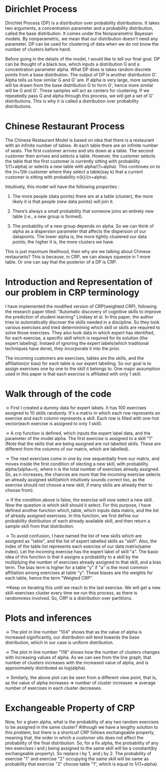 # Dirichlet Process

Dirichlet Process (DP) is a distribution over probability distributions. It takes two arguments, a concentration parameter and a probability distribution, called the base distribution. It comes under the Nonparametric Bayesian models. By nonparametric, we mean that our distribution doesn't need any parameter. DP can be used for clustering of data when we do not know the number of clusters before hand. 

Before going in the details of the model, I would like to tell our final goal. DP can be thought of a black box, which inputs a distribution G and a concentration parameter alpha. What DP does is takes random discrete points from a base distribution. The output of DP is another distribution G'. Alpha tells us how similar G and G' are.  If alpha is very large, more samples will be drawn from the base distribution G to form G', hence more similar will be G and G'. These samples will act as centers for clustering. If we repeatedly pass G and alpha through this process, we will get a set of G' distributions. This is why it is called a distribution over probability distributions.

# Chinese Restaurant Process

The Chinese Restaurant Model is based on idea that there is a restaurant with an infinite number of tables. At each table there are an infinite number of seats. The first customer arrives and sits down at a table.  The second customer then arrives and selects a table. However, the customer selects the table that the first customer is currently sitting with probability 1/(1+alpha) or selects a new table with alpha/(1+alpha). This continues on to the (n+1)th customer where they select a table(say k) that a current customer is sitting with probability n{k}/(n+alpha).

Intuitively, this model will have the following properties :

1) The more people (data points) there are at a table (cluster), the more likely it is that people (new data points) will join it.

2) There’s always a small probability that someone joins an entirely new table (i.e., a new group is formed).

3) The probability of a new group depends on alpha. So we can think of alpha as a dispersion parameter that affects the dispersion of our datapoints. The lower alpha is, the more tightly clustered our data points; the higher it is, the more clusters we have.

This is just maximum likelihood, then why are we talking about Chinese restaurants? This is because, in CRP, we can always squeeze in 1 more table. Or one can say that the posterior of a DP is CRP.

# Introduction and Representation of our problem in CRP terminology

I have implemented the modified version of CRP(weighted CRP), following the research paper titled: "Automatic discovery of cognitive skills to improve the prediction of student learning" Lindsey et al. In this paper, the author tries to automatically discover the skills needed in a discipline. So they took various exercises and tried determinining which skill or skills are required to solve those exercises. They also took data in which expert has identified, for each exercise, a specific skill which is required for its solution (the expert labeling). Instaed of ignoring the expert labels(which traditional techniques have done), they incorporate it into the prior.

The incoming customers are exercises, tables are the skills, and the affiliation(or bias) for each table is our expert labelling. So our goal is to assign exercises one by one to the skill it belongs to. One major assumption used in this paper is that each exercise is affiliated with only 1 skill.

# Walk through of the code

-> First I created a dummy data for expert labels. It has 100 exercises assigned to 10 skills randomly. It's a matrix in which each row represents an exercise and each column represents a skill. Each row is filled with one-hot vector(each exercise is assigned to only 1 skill).

-> A crp function is defined, which inputs the expert label data, and the parameter of the model alpha. The first exercise is assigned to a skill "1"(Note that the skills that are being assigned are not labelled skills. These are different from the columns of our matrix, which are labelled). 

-> The next exercises come in one by one sequentially from our matrix, and moves inside the first condition of slecting a new skill, with probability alpha/(alpha+n), where n is the total number of exercises already assigned. So, as n increases, the chances are more that the incoming exercise selects an already assigned skill(which intuitively sounds correct too, as the exercise should not choose a new skill, if many skills are already their to choose from).

-> If the condition above is false, the exercise will now select a new skill. Now the question is which skill should it select. For this purpose, I have defined another function which_table, which inputs data matrix, and the list of already assigned exercises. In this function, we first define our probability distribution of each already available skill, and then return a sample skill from that distribution.

-> To avoid confusion, I have named the list of new skills which are assigned as "table", and the list of expert labelled skills as "skill". Also, the index of the table list represents each exercise of our data matrix(same index). Let the incoming exercise has the expert label of skill "a". The basic idea of this function is that it assigns a probability to a skill by the multiplying the number of exercises already assigned to that skill, and a bias term. The bias term is higher for a table "y" if "a" is the most common affiliation among exercises at table "y". These biases are the weights for each table, hence the term "Weigted CRP".

->Keep on iterating this until we reach to the last exercise. We will get a new skill-exercises cluster every time we run this process, as there is randomness involved. So, CRP is a distribution over partitions. 

# Plots and inferences

-> The plot in line number "104" shows that as the value of alpha is increased significantly, our distribution will tend towards the base distribution, which in our case is uniform distribution.

-> The plot in line number "118" shows how the number of clusters changes with increasing values of alpha. As we can see from the line graph, that number of clusters increases with the increased value of alpha, and is approximately distributed as log(alpha).

-> Similarly, the above plot can be seen from a different view point, that is, as the value of alpha increases => number of cluster increases => average number of exercises in each cluster decreases.

# Exchangeable Property of CRP

Now, for a given alpha, what is the probability of any two random exercises to be assigned in the same cluster? Although we have a lengthy solution to this problem, but there is a shortcut! CRP follows exchangeable property, meaning that, the order in which a customer sits does not affect the probability of the final distribution. So, for a fix alpha, the probability of any two exercises i and j being assigned to the same skill will be a constant(by exchangeable property). So replace i by 1, and j by 2. The probability of exercise "1" and exercise "2" occupying the same skill will be same as probability that exercise "2" choose table "1", which is equal to 1/(1+alpha).

